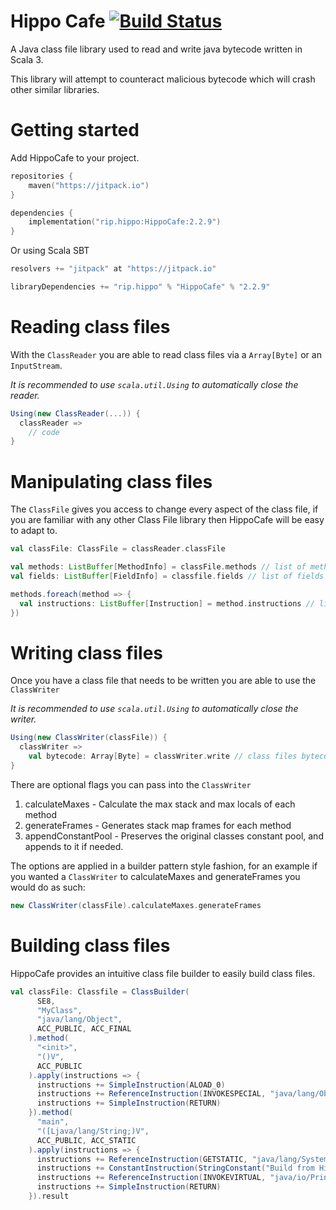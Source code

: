 # Hippo Cafe [![Build Status](https://travis-ci.com/Hippo/HippoCafe.svg?branch=master)](https://travis-ci.com/Hippo/HippoCafe)
A Java class file library used to read and write java bytecode written in Scala 3.

This library will attempt to counteract malicious bytecode which will crash other similar libraries.


# Getting started

Add HippoCafe to your project.

```kotlin
repositories {
    maven("https://jitpack.io")
}
```

```kotlin
dependencies {
    implementation("rip.hippo:HippoCafe:2.2.9")
}
```

Or using Scala SBT

```scala
resolvers += "jitpack" at "https://jitpack.io"

libraryDependencies += "rip.hippo" % "HippoCafe" % "2.2.9"
```

# Reading class files

With the `ClassReader` you are able to read class files via a `Array[Byte]` or an `InputStream`.

*It is recommended to use `scala.util.Using` to automatically close the reader.*
```scala
Using(new ClassReader(...)) {
  classReader =>
    // code
}
```

# Manipulating class files

The `ClassFile` gives you access to change every aspect of the class file, if you are familiar with any other Class File library then HippoCafe will be easy to adapt to.

```scala
val classFile: ClassFile = classReader.classFile

val methods: ListBuffer[MethodInfo] = classFile.methods // list of methods
val fields: ListBuffer[FieldInfo] = classfile.fields // list of fields

methods.foreach(method => {
  val instructions: ListBuffer[Instruction] = method.instructions // list of method instructions
})
```

# Writing class files

Once you have a class file that needs to be written you are able to use the `ClassWriter`

*It is recommended to use `scala.util.Using` to automatically close the writer.*

```scala
Using(new ClassWriter(classFile)) {
  classWriter =>
    val bytecode: Array[Byte] = classWriter.write // class files bytecode
}
```

There are optional flags you can pass into the `ClassWriter`
1) calculateMaxes - Calculate the max stack and max locals of each method
2) generateFrames - Generates stack map frames for each method
3) appendConstantPool - Preserves the original classes constant pool, and appends to it if needed.

The options are applied in a builder pattern style fashion, for an example if you wanted a `ClassWriter` to calculateMaxes and generateFrames you would do as such:
```scala
new ClassWriter(classFile).calculateMaxes.generateFrames
```

# Building class files

HippoCafe provides an intuitive class file builder to easily build class files.

```scala
val classFile: Classfile = ClassBuilder(
      SE8,
      "MyClass",
      "java/lang/Object",
      ACC_PUBLIC, ACC_FINAL
    ).method(
      "<init>",
      "()V",
      ACC_PUBLIC
    ).apply(instructions => {
      instructions += SimpleInstruction(ALOAD_0)
      instructions += ReferenceInstruction(INVOKESPECIAL, "java/lang/Object", "<init>", "()V")
      instructions += SimpleInstruction(RETURN)
    }).method(
      "main",
      "([Ljava/lang/String;)V",
      ACC_PUBLIC, ACC_STATIC
    ).apply(instructions => {
      instructions += ReferenceInstruction(GETSTATIC, "java/lang/System", "out", "Ljava/io/PrintStream;")
      instructions += ConstantInstruction(StringConstant("Build from HippoCafe class builder!"))
      instructions += ReferenceInstruction(INVOKEVIRTUAL, "java/io/PrintStream", "println", "(Ljava/lang/String;)V")
      instructions += SimpleInstruction(RETURN)
    }).result
```
